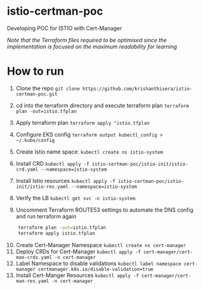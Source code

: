 # istio-certman-poc
Developing POC for ISTIO with Cert-Manager


*Note that the Terraform files required to be optimised since the implementation is focused on the maximum readability for learning*

# How to run
1. Clone the repo
`git clone https://github.com/krishanthisera/istio-certman-poc.git`
2. cd into the terraform directory and execute terraform plan
`terraform plan -out=istio.tfplan`
3. Apply terraform plan
`terraform apply "istio.tfplan`
4. Configure EKS config
`terraform output kubectl_config > ~/.kube/config`

5. Create Istio name space:
`kubectl create ns istio-system`
6. Install CRD
`kubectl apply -f istio-certman-poc/istio-init/istio-crd.yaml --namespace=istio-system`
7. Install Istio resources
`kubectl apply -f istio-certman-poc/istio-init/istio-res.yaml --namespace=istio-system`
8. Verify the LB
`kubectl get svc -n istio-system`
9. Uncomment Terraform ROUTE53 settings to automate the DNS config and run terraform again
```sh
    terraform plan -out=istio.tfplan
    terraform apply istio.tfplan
```
10. Create Cert-Manager Namespace
`kubectl create ns cert-manager`
11. Deploy CRDs for Cert-Manager
`kubectl apply -f cert-manager/cert-man-crds.yaml -n cert-manager`
12. Label Namespace to disable validations
`kubectl label namespace cert-manager certmanager.k8s.io/disable-validation=true`
13. Install Cert-Manger Resources
`kubectl apply -f cert-manager/cert-man-res.yaml -n cert-manager`
